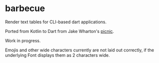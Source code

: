 # barbecue

Render text tables for CLI-based dart applications.

Ported from Kotlin to Dart from Jake Wharton's [picnic](https://github.com/JakeWharton/picnic).

Work in progress.

Emojis and other wide characters currently are not laid out correctly, if the underlying Font 
displays them as 2 characters wide.
